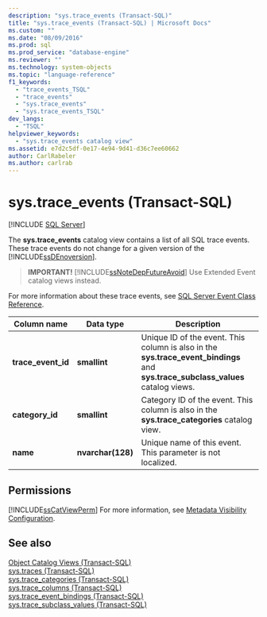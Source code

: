 ```yaml
---
description: "sys.trace_events (Transact-SQL)"
title: "sys.trace_events (Transact-SQL) | Microsoft Docs"
ms.custom: ""
ms.date: "08/09/2016"
ms.prod: sql
ms.prod_service: "database-engine"
ms.reviewer: ""
ms.technology: system-objects
ms.topic: "language-reference"
f1_keywords: 
  - "trace_events_TSQL"
  - "trace_events"
  - "sys.trace_events"
  - "sys.trace_events_TSQL"
dev_langs: 
  - "TSQL"
helpviewer_keywords: 
  - "sys.trace_events catalog view"
ms.assetid: e7d2c5df-0e17-4e94-9d41-d36c7ee60662
author: CarlRabeler
ms.author: carlrab
---
```

# sys.trace_events (Transact-SQL)
[!INCLUDE [SQL Server](../../includes/applies-to-version/sqlserver.md)]

  The **sys.trace_events** catalog view contains a list of all SQL trace events. These trace events do not change for a given version of the [!INCLUDE[ssDEnoversion](../../includes/ssdenoversion-md.md)].  
  
> **IMPORTANT!** [!INCLUDE[ssNoteDepFutureAvoid](../../includes/ssnotedepfutureavoid-md.md)] Use Extended Event catalog views instead.  
  
 For more information about these trace events, see [SQL Server Event Class Reference](../../relational-databases/event-classes/sql-server-event-class-reference.md).  
  
  
|Column name|Data type|Description|  
|-----------------|---------------|-----------------|  
|**trace_event_id**|**smallint**|Unique ID of the event. This column is also in the **sys.trace_event_bindings** and **sys.trace_subclass_values** catalog views.|  
|**category_id**|**smallint**|Category ID of the event. This column is also in the **sys.trace_categories** catalog view.|  
|**name**|**nvarchar(128)**|Unique name of this event. This parameter is not localized.|  
  
## Permissions  
 [!INCLUDE[ssCatViewPerm](../../includes/sscatviewperm-md.md)] For more information, see [Metadata Visibility Configuration](../../relational-databases/security/metadata-visibility-configuration.md).  
  
## See also  
 [Object Catalog Views &#40;Transact-SQL&#41;](../../relational-databases/system-catalog-views/object-catalog-views-transact-sql.md)   
 [sys.traces &#40;Transact-SQL&#41;](../../relational-databases/system-catalog-views/sys-traces-transact-sql.md)   
 [sys.trace_categories &#40;Transact-SQL&#41;](../../relational-databases/system-catalog-views/sys-trace-categories-transact-sql.md)   
 [sys.trace_columns &#40;Transact-SQL&#41;](../../relational-databases/system-catalog-views/sys-trace-columns-transact-sql.md)   
 [sys.trace_event_bindings &#40;Transact-SQL&#41;](../../relational-databases/system-catalog-views/sys-trace-event-bindings-transact-sql.md)   
 [sys.trace_subclass_values &#40;Transact-SQL&#41;](../../relational-databases/system-catalog-views/sys-trace-subclass-values-transact-sql.md)  
  
  
